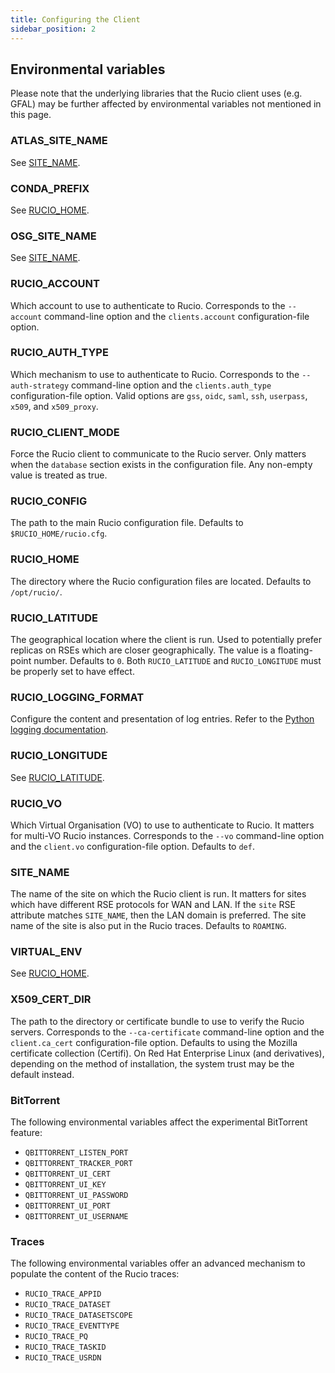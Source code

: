 ```yaml
---
title: Configuring the Client
sidebar_position: 2
---
```


## Environmental variables

Please note that the underlying libraries that the Rucio client uses (e.g. GFAL) may be further affected by environmental variables not mentioned in this page.

### ATLAS_SITE_NAME

See [SITE_NAME](#SITE_NAME).

### CONDA_PREFIX

See [RUCIO_HOME](#RUCIO_HOME).

### OSG_SITE_NAME

See [SITE_NAME](#SITE_NAME).

### RUCIO_ACCOUNT

Which account to use to authenticate to Rucio.
Corresponds to the `--account` command-line option and the `clients.account` configuration-file option.

### RUCIO_AUTH_TYPE

Which mechanism to use to authenticate to Rucio.
Corresponds to the `--auth-strategy` command-line option and the `clients.auth_type` configuration-file option.
Valid options are `gss`, `oidc`, `saml`, `ssh`, `userpass`, `x509`, and `x509_proxy`. 

### RUCIO_CLIENT_MODE

Force the Rucio client to communicate to the Rucio server.
Only matters when the `database` section exists in the configuration file.
Any non-empty value is treated as true.

### RUCIO_CONFIG

The path to the main Rucio configuration file.
Defaults to `$RUCIO_HOME/rucio.cfg`.

### RUCIO_HOME

The directory where the Rucio configuration files are located.
Defaults to `/opt/rucio/`.

### RUCIO_LATITUDE

The geographical location where the client is run.
Used to potentially prefer replicas on RSEs which are closer geographically.
The value is a floating-point number.
Defaults to `0`.
Both `RUCIO_LATITUDE` and `RUCIO_LONGITUDE` must be properly set to have effect.

### RUCIO_LOGGING_FORMAT

Configure the content and presentation of log entries.
Refer to the [Python logging documentation](https://docs.python.org/3/library/logging.html#logrecord-attributes).

### RUCIO_LONGITUDE

See [RUCIO_LATITUDE](#RUCIO_LATITUDE).

### RUCIO_VO

Which Virtual Organisation (VO) to use to authenticate to Rucio.
It matters for multi-VO Rucio instances.
Corresponds to the `--vo` command-line option and the `client.vo` configuration-file option.
Defaults to `def`.

### SITE_NAME

The name of the site on which the Rucio client is run.
It matters for sites which have different RSE protocols for WAN and LAN.
If the `site` RSE attribute matches `SITE_NAME`, then the LAN domain is preferred.
The site name of the site is also put in the Rucio traces.
Defaults to `ROAMING`.

### VIRTUAL_ENV

See [RUCIO_HOME](#RUCIO_HOME).

### X509_CERT_DIR

The path to the directory or certificate bundle to use to verify the Rucio servers. 
Corresponds to the `--ca-certificate` command-line option and the `client.ca_cert` configuration-file option.
Defaults to using the Mozilla certificate collection (Certifi).
On Red Hat Enterprise Linux (and derivatives), depending on the method of installation, the system trust may be the default instead.

### BitTorrent

The following environmental variables affect the experimental BitTorrent feature:

* `QBITTORRENT_LISTEN_PORT`
* `QBITTORRENT_TRACKER_PORT`
* `QBITTORRENT_UI_CERT`
* `QBITTORRENT_UI_KEY`
* `QBITTORRENT_UI_PASSWORD`
* `QBITTORRENT_UI_PORT`
* `QBITTORRENT_UI_USERNAME`

### Traces

The following environmental variables offer an advanced mechanism to populate the content of the Rucio traces:

* `RUCIO_TRACE_APPID`
* `RUCIO_TRACE_DATASET`
* `RUCIO_TRACE_DATASETSCOPE`
* `RUCIO_TRACE_EVENTTYPE`
* `RUCIO_TRACE_PQ`
* `RUCIO_TRACE_TASKID`
* `RUCIO_TRACE_USRDN`
